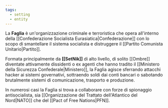 ```yaml
---
tags:
  - setting
  - entity
---
```

La **Faglia** è un'organizzazione criminale e terroristica che opera all'interno della [[Confederazione Socialista Eurasiatica|Confederazione]] con lo scopo di smantellare il sistema socialista e distruggere il [[Partito Comunista Unitario|Partito]].

Formata principalmente da **[[SetNik]]** di alto livello, di solito [[Ombre]] diventate attivamente dissidenti o ex agenti che hanno tradito il [[Ministero della Sicurezza Confederale|Ministero]], la Faglia agisce sferrando attacchi hacker ai sistemi governativi, sottraendo soldi dai conti bancari o sabotando brutalmente sistemi di comunicazione, trasporto e produzione.

In numerosi casi la Faglia si trova a collaborare con forze di spionaggio antisocialista, sia [[Organizzazione del Trattato dell'Atlantico del Nord|NATO]] che del [[Pact of Free Nations|PFN]].
